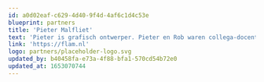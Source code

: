 ```yaml
---
id: a0d02eaf-c629-4d40-9f4d-4af6c1d4c53e
blueprint: partners
title: 'Pieter Malfliet'
text: 'Pieter is grafisch ontwerper. Pieter en Rob waren collega-docenten bij Noorderpoort Art & Multimedia. Samen hebben we aan verschillende websites gewerkt.'
link: 'https://flam.nl'
logo: partners/placeholder-logo.svg
updated_by: b40458fa-e73a-4f88-bfa1-570cd54b72e0
updated_at: 1653070744
---
```

